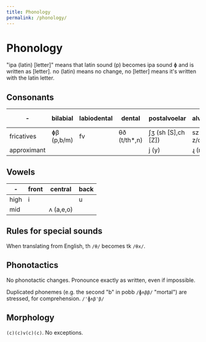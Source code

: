 ```yaml
---
title: Phonology
permalink: /phonology/
---
```

# Phonology 
"ipa (latin) [letter]" means that latin sound (p) becomes ipa sound ɸ and is written as [letter]. no (latin) means no change, no [letter] means it's written with the latin letter.

## Consonants
-|bilabial|labiodental|dental|postalvoelar|alvoelar|alvoelar-lateral|velar|uvular
-|-|-|-|-|-|-|-|-
fricatives|ɸβ (p,b/m)|fv|θð (t/th*,n)|ʃʒ (sh [S],ch [Z])|sz (s, z/d)||xɣ (k,g)|χ (h)
approximant||||j (y)|ɻ (r)|ɮ (l)|

## Vowels
-|front|central|back
-|-|-|-
high|i||u
mid||ʌ (a,e,o)

## Rules for special sounds
When translating from English, th `/θ/` becomes tk `/θx/`.

## Phonotactics
No phonotactic changes. Pronounce exactly as written, even if impossible.

Duplicated phonemes (e.g. the second "b" in pobb `/ɸʌββ/` "mortal") are stressed, for comprehension. `/'ɸʌβ'β/`

## Morphology
`(c)(c)v(c)(c)`. No exceptions.
